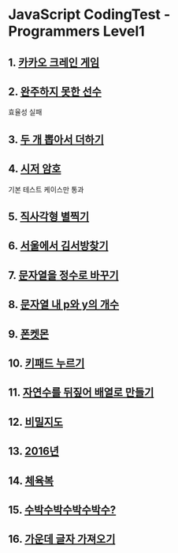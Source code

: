# JavaScript CodingTest - Programmers Level1

## 1. [카카오 크레인 게임 ](https://programmers.co.kr/learn/courses/30/lessons/64061)

## 2. [완주하지 못한 선수 ](https://programmers.co.kr/learn/courses/30/lessons/42576)

효율성 실패

## 3. [두 개 뽑아서 더하기](https://programmers.co.kr/learn/courses/30/lessons/68644)

## 4. [시저 암호](https://programmers.co.kr/learn/courses/30/lessons/12926)

기본 테스트 케이스만 통과

## 5. [직사각형 별찍기](https://programmers.co.kr/learn/courses/30/lessons/12969)

## 6. [서울에서 김서방찾기](https://programmers.co.kr/learn/courses/30/lessons/12919)

## 7. [문자열을 정수로 바꾸기](https://programmers.co.kr/learn/courses/30/lessons/12925)

## 8. [문자열 내 p와 y의 개수](https://programmers.co.kr/learn/courses/30/lessons/12916)

## 9. [폰켓몬](https://programmers.co.kr/learn/courses/30/lessons/1845)

## 10. [키패드 누르기](https://programmers.co.kr/learn/courses/30/lessons/67256)

## 11. [자연수를 뒤짚어 배열로 만들기](https://programmers.co.kr/learn/courses/30/lessons/12932link)

## 12. [비밀지도](https://programmers.co.kr/learn/courses/30/lessons/17681)

## 13. [2016년](https://programmers.co.kr/learn/courses/30/lessons/12901)

## 14. [체육복](https://programmers.co.kr/learn/courses/30/lessons/42862)

## 15. [수박수박수박수박수?](https://programmers.co.kr/learn/courses/30/lessons/12922)

## 16. [가운데 글자 가져오기](https://programmers.co.kr/learn/courses/30/lessons/12903link)
